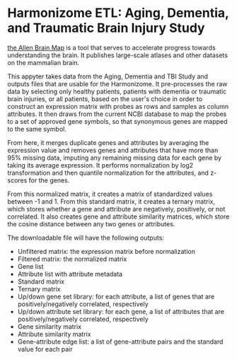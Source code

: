 # Harmonizome ETL: Aging, Dementia, and Traumatic Brain Injury Study

[the Allen Brain Map](https://portal.brain-map.org/) is a tool that serves to accelerate progress towards understanding the brain. It publishes large-scale atlases and other datasets on the mammalian brain.

This appyter takes data from the Aging, Dementia and TBI Study and outputs files that are usable for the Harmonizome. It pre-processes the raw data by selecting only healthy patients, patients with dementia or traumatic brain injuries, or all patients, based on the user's choice in order to construct an expression matrix with probes as rows and samples as column attributes. It then draws from the current NCBI database to map the probes to a set of approved gene symbols, so that synonymous genes are mapped to the same symbol. 

From here, it merges duplicate genes and attributes by averaging the expression value and removes genes and attributes that have more than 95% missing data, imputing any remaining missing data for each gene by taking its average expression. It performs normalization by log2 transformation and then quantile normalization for the attributes, and z-scores for the genes.

From this normalized matrix, it creates a matrix of standardized values between -1 and 1. From this standard matrix, it creates a ternary matrix, which stores whether a gene and attribute are negatively, positively, or not correlated. It also creates gene and attribute similarity matrices, which store the cosine distance between any two genes or attributes.

The downloadable file will have the following outputs:
* Unfiltered matrix: the expression matrix before normalization
* Filtered matrix: the normalized matrix
* Gene list
* Attribute list with attribute metadata
* Standard matrix
* Ternary matrix
* Up/down gene set library: for each attribute, a list of genes that are positively/negatively correlated, respectively
* Up/down attribute set library: for each gene, a list of attributes that are positively/negatively correlated, respectively
* Gene similarity matrix
* Attribute similarity matrix
* Gene-attribute edge list: a list of gene-attribute pairs and the standard value for each pair 
